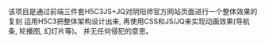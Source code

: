 该项目是通过前端三件套H5C3JS+JQ对阴阳师官方网站页面进行一个整体效果的复刻
运用H5C3把整体架构设计出来, 再使用CSS和JS/JQ来实现动画效果(导航条, 轮播图, 幻灯片等)。
并无任何侵犯的意思。
